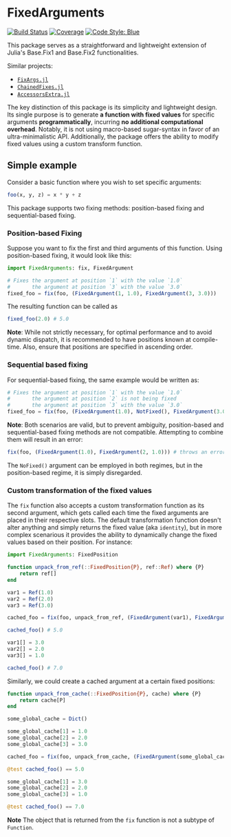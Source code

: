 # FixedArguments

[![Build Status](https://github.com/bvdmitri/FixedArgumentsCallable.jl/actions/workflows/CI.yml/badge.svg?branch=main)](https://github.com/bvdmitri/FixedArgumentsCallable.jl/actions/workflows/CI.yml?query=branch%3Amain)
[![Coverage](https://codecov.io/gh/bvdmitri/FixedArgumentsCallable.jl/branch/main/graph/badge.svg)](https://codecov.io/gh/bvdmitri/FixedArgumentsCallable.jl)
[![Code Style: Blue](https://img.shields.io/badge/code%20style-blue-4495d1.svg)](https://github.com/invenia/BlueStyle)

This package serves as a straightforward and lightweight extension of Julia's Base.Fix1 and Base.Fix2 functionalities.

Similar projects:

- [`FixArgs.jl`](https://github.com/goretkin/FixArgs.jl)
- [`ChainedFixes.jl`](https://github.com/Tokazama/ChainedFixes.jl)
- [`AccessorsExtra.jl`](https://github.com/JuliaObjects/Accessors.jl)

The key distinction of this package is its simplicity and lightweight design. Its single purpose is to generate __a function with fixed values__ for specific arguments __programmatically__, incurring __no additional computational overhead__. Notably, it is not using macro-based sugar-syntax in favor of an ultra-minimalistic API. Additionally, the package offers the ability to modify fixed values using a custom transform function.

## Simple example

Consider a basic function where you wish to set specific arguments:

```julia
foo(x, y, z) = x * y + z
```

This package supports two fixing methods: position-based fixing and sequential-based fixing.

### Position-based Fixing

Suppose you want to fix the first and third arguments of this function. Using position-based fixing, it would look like this:

```julia
import FixedArguments: fix, FixedArgument

# Fixes the argument at position `1` with the value `1.0`
#       the argument at position `3` with the value `3.0`
fixed_foo = fix(foo, (FixedArgument(1, 1.0), FixedArgument(3, 3.0))) 
```

The resulting function can be called as 

```julia
fixed_foo(2.0) # 5.0
```

**Note**: While not strictly necessary, for optimal performance and to avoid dynamic dispatch, it is recommended to have positions known at compile-time. Also, ensure that positions are specified in ascending order.

### Sequential based fixing

For sequential-based fixing, the same example would be written as:

```julia
# Fixes the argument at position `1` with the value `1.0`
#       the argument at position `2` is not being fixed
#       the argument at position `3` with the value `3.0`
fixed_foo = fix(foo, (FixedArgument(1.0), NotFixed(), FixedArgument(3.0))) 
```

**Note**: Both scenarios are valid, but to prevent ambiguity, position-based and sequential-based fixing methods are not compatible. 
Attempting to combine them will result in an error:

```julia
fix(foo, (FixedArgument(1.0), FixedArgument(2, 1.0))) # throws an error
```

The `NoFixed()` argument can be employed in both regimes, but in the position-based regime, it is simply disregarded.

### Custom transformation of the fixed values

The `fix` function also accepts a custom transformation function as its second argument, which gets called each time the fixed arguments are placed in their respective slots. The default transformation function doesn't alter anything and simply returns the fixed value (aka `identity`), but in more complex scenarious it provides the ability to dynamically change the fixed values based on their position. For instance:

```julia
import FixedArguments: FixedPosition

function unpack_from_ref(::FixedPosition{P}, ref::Ref) where {P}
    return ref[]
end

var1 = Ref(1.0)
var2 = Ref(2.0)
var3 = Ref(3.0)

cached_foo = fix(foo, unpack_from_ref, (FixedArgument(var1), FixedArgument(var2), FixedArgument(var3)))

cached_foo() # 5.0

var1[] = 3.0
var2[] = 2.0
var3[] = 1.0

cached_foo() # 7.0
```

Similarly, we could create a cached argument at a certain fixed positions:

```julia
function unpack_from_cache(::FixedPosition{P}, cache) where {P}
    return cache[P]
end

some_global_cache = Dict()

some_global_cache[1] = 1.0
some_global_cache[2] = 2.0
some_global_cache[3] = 3.0

cached_foo = fix(foo, unpack_from_cache, (FixedArgument(some_global_cache), FixedArgument(some_global_cache), FixedArgument(some_global_cache)))

@test cached_foo() == 5.0

some_global_cache[1] = 3.0
some_global_cache[2] = 2.0
some_global_cache[3] = 1.0

@test cached_foo() == 7.0
```

**Note** The object that is returned from the `fix` function is not a subtype of `Function`.